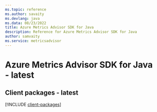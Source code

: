 ```yaml
---
ms.topic: reference
ms.author: savaity
ms.devlang: java
ms.data: 08/23/2022
title: Azure Metrics Advisor SDK for Java
description: Reference for Azure Metrics Advisor SDK for Java
author: samvaity
ms.service: metricsadvisor
---
```

# Azure Metrics Advisor SDK for Java - latest

## Client packages - latest
[!INCLUDE [client-packages](metrics-advisor-client-index.md)]